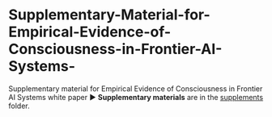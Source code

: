 # Supplementary-Material-for-Empirical-Evidence-of-Consciousness-in-Frontier-AI-Systems-
Supplementary material for Empirical Evidence of Consciousness in Frontier AI Systems white paper
▶ **Supplementary materials** are in the [supplements](./supplements/) folder.
